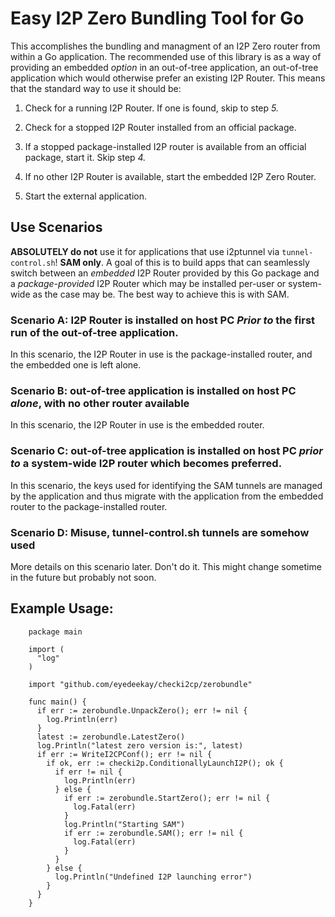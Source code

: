 Easy I2P Zero Bundling Tool for Go
==================================

This accomplishes the bundling and managment of an I2P Zero router from within a Go application. The recommended use of
this library is as a way of providing an embedded *option* in an out-of-tree application, an out-of-tree application
which would otherwise prefer an existing I2P Router. This means that the standard way to use it should be:

1. Check for a running I2P Router. If one is found, skip to step *5.*

2. Check for a stopped I2P Router installed from an official package.

3. If a stopped package-installed I2P router is available from an official package, start it. Skip step *4.*

4. If no other I2P Router is available, start the embedded I2P Zero Router.

5. Start the external application.

Use Scenarios
-------------

**ABSOLUTELY do not** use it for applications that use i2ptunnel via ```tunnel-control.sh```! **SAM only**. A goal of
this is to build apps that can seamlessly switch between an *embedded* I2P Router provided by this Go package and a
*package-provided* I2P Router which may be installed per-user or system-wide as the case may be. The best way to achieve
this is with SAM.

### **Scenario A:** I2P Router is installed on host PC *Prior to* the first run of the out-of-tree application.

In this scenario, the I2P Router in use is the package-installed router, and the embedded one is left alone.

### **Scenario B:** out-of-tree application is installed on host PC *alone*, with no other router available

In this scenario, the I2P Router in use is the embedded router.

### **Scenario C:** out-of-tree application is installed on host PC *prior to* a system-wide I2P router which becomes preferred.

In this scenario, the keys used for identifying the SAM tunnels are managed by the application and thus migrate with
the application from the embedded router to the package-installed router.

### **Scenario D:** Misuse, tunnel-control.sh tunnels are somehow used

More details on this scenario later. Don't do it. This might change sometime in the future but probably not soon.

Example Usage:
--------------

        package main

        import (
          "log"
        )

        import "github.com/eyedeekay/checki2cp/zerobundle"

        func main() {
          if err := zerobundle.UnpackZero(); err != nil {
            log.Println(err)
          }
          latest := zerobundle.LatestZero()
          log.Println("latest zero version is:", latest)
          if err := WriteI2CPConf(); err != nil {
            if ok, err := checki2p.ConditionallyLaunchI2P(); ok {
              if err != nil {
                log.Println(err)
              } else {
                if err := zerobundle.StartZero(); err != nil {
                  log.Fatal(err)
                }
                log.Println("Starting SAM")
                if err := zerobundle.SAM(); err != nil {
                  log.Fatal(err)
                }
              }
            } else {
              log.Println("Undefined I2P launching error")
            }
          }
        }


